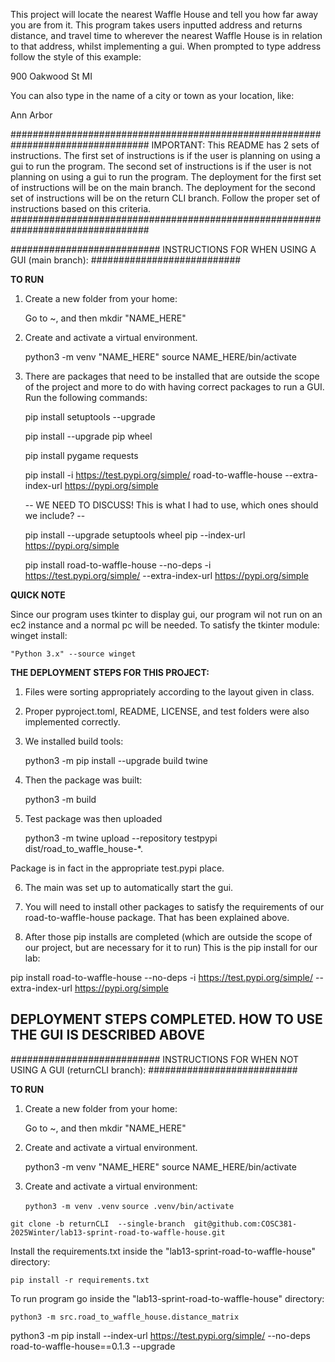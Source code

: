 This project will locate the nearest Waffle House and tell you how far away you are from it.  This program takes users inputted address and returns distance, and travel time to wherever the nearest Waffle House is in relation to that address, whilst implementing a gui.  When prompted to type address follow the style of this example:

 900 Oakwood St MI

 You can also type in the name of a city or town as your location, like:

 Ann Arbor

#################################################################################
IMPORTANT: This README has 2 sets of instructions.  The first set of instructions is if the user is planning on using a gui to run the program.  The second set of instructions is if the user is not planning on using a gui to run the program.  The deployment for the first set of instructions will be on the main branch.  The deployment for the second set of instructions will be on the return CLI branch. Follow the proper set of instructions based on this criteria.
#################################################################################


###########################
INSTRUCTIONS FOR WHEN USING A GUI (main branch):
###########################

**TO RUN**
1. Create a new folder from your home: 

    Go to ~, and then mkdir "NAME_HERE"

2. Create and activate a virtual environment.

    python3 -m venv "NAME_HERE"
    source NAME_HERE/bin/activate

3. There are packages that need to be installed that are outside the scope of the project and more to do with having correct packages to run a GUI.  Run the following commands:

     pip install setuptools --upgrade

     pip install --upgrade pip wheel

     pip install pygame requests

     pip install -i https://test.pypi.org/simple/ road-to-waffle-house --extra-index-url https://pypi.org/simple
    
    -- WE NEED TO DISCUSS! This is what I had to use, which ones should we include? --

     pip install --upgrade setuptools wheel pip --index-url https://pypi.org/simple

     pip install road-to-waffle-house --no-deps -i https://test.pypi.org/simple/ --extra-index-url https://pypi.org/simple 



**QUICK NOTE**

Since our program uses tkinter to display gui, our program wil not run on an ec2 instance and a normal pc will be needed.  To satisfy the tkinter module: winget install: 

    "Python 3.x" --source winget

**THE DEPLOYMENT STEPS FOR THIS PROJECT:**
1. Files were sorting appropriately according to the layout given in class.
2. Proper pyproject.toml, README, LICENSE, and test folders were also implemented correctly.
3. We installed build tools: 

    python3 -m pip install --upgrade build twine

4.  Then the package was built: 

    python3 -m build

5.  Test package was then uploaded  

    python3 -m twine upload --repository testpypi dist/road_to_waffle_house-*.  

Package is in fact in the appropriate test.pypi place.

6.  The main was set up to automatically start the gui.

7. You will need to install other packages to satisfy the requirements of our road-to-waffle-house package.  That has been explained above.


8.  After those pip installs are completed (which are outside the scope of our project, but are necessary for it to run) This is the pip install for our lab: 

pip install road-to-waffle-house --no-deps -i https://test.pypi.org/simple/ --extra-index-url https://pypi.org/simple

## DEPLOYMENT STEPS COMPLETED.  HOW TO USE THE GUI IS DESCRIBED ABOVE ##

###########################
INSTRUCTIONS FOR WHEN NOT USING A GUI (returnCLI branch):
###########################


**TO RUN**
1. Create a new folder from your home: 

    Go to ~, and then mkdir "NAME_HERE"

2. Create and activate a virtual environment.

    python3 -m venv "NAME_HERE"
    source NAME_HERE/bin/activate


3. Create and activate a virtual environment:

    `python3 -m venv .venv`
    `source .venv/bin/activate`


`git clone -b returnCLI  --single-branch  git@github.com:COSC381-2025Winter/lab13-sprint-road-to-waffle-house.git`


Install the requirements.txt inside the "lab13-sprint-road-to-waffle-house" directory:

`pip install -r requirements.txt`

To run program go inside the "lab13-sprint-road-to-waffle-house" directory: 

`python3 -m src.road_to_waffle_house.distance_matrix` 





python3 -m pip install --index-url https://test.pypi.org/simple/ --no-deps road-to-waffle-house==0.1.3 --upgrade